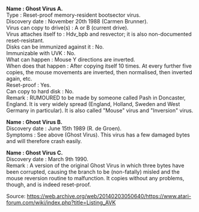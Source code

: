 **Name : Ghost Virus A.**<br>
Type : Reset-proof memory-resident bootsector virus.<br>
Discovery date : November 20th 1988 (Carmen Brunner).<br>
Virus can copy to drive(s) : A or B (current drive).<br>
Virus attaches itself to :  Hdv_bpb and resvector;  it is also  non-documented reset-resistant.<br>
Disks can be immunized against it : No.<br>
Immunizable with UVK : No.<br>
What can happen : Mouse Y directions are inverted.<br>
When  does that happen :  After copying itself 10  times. At every further  five  copies, the mouse movements are inverted, then normalised, then inverted again, etc.<br>
Reset-proof : Yes.<br>
Can copy to hard disk : No.<br>
Remark : RUMOURED  to be made by someone called Pash in Doncaster, England. It is very widely spread (England, Holland, Sweden and West Germany in particular).  It is also called "Mouse" virus and "Inversion" virus.<br>

**Name : Ghost Virus B.**<br>
Discovery date : June 15th 1989 (R. de Groen).<br>
Symptoms :  See  above (Ghost Virus).  This virus has a few damaged bytes and will therefore crash easily.<br>

**Name : Ghost Virus C.**<br>
Discovery date : March 9th 1990.<br>
Remark : A version of the original Ghost Virus in which three bytes have been corrupted, causing the branch to be (non-fatally) misled and the mouse reversion routine to malfunction. It copies without any problems, though, and is indeed reset-proof.



Source: https://web.archive.org/web/20140203050640/https://www.atari-forum.com/wiki/index.php?title=Listing_AVK

